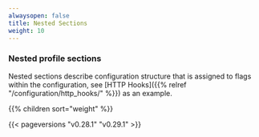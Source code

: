 ```yaml
---
alwaysopen: false
title: Nested Sections
weight: 10
---
```

### Nested profile sections

Nested sections describe configuration structure that is assigned to flags within the
configuration, see [HTTP Hooks]({{% relref "/configuration/http_hooks/" %}}) as an example.

{{% children sort="weight" %}}

{{< pageversions "v0.28.1" "v0.29.1" >}}
